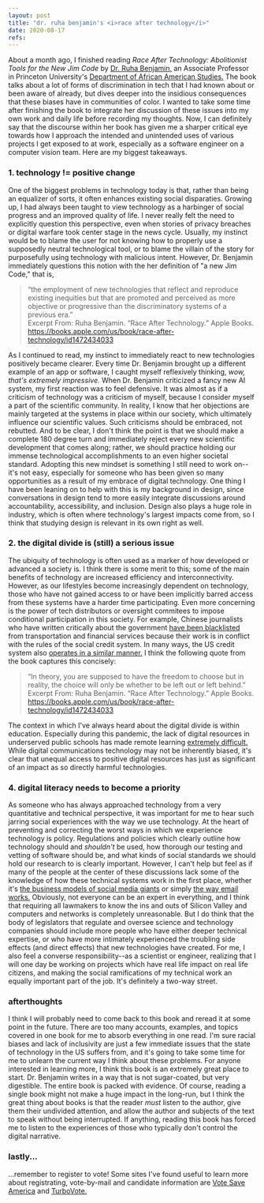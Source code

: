 ```yaml
---
layout: post
title: "dr. ruha benjamin's <i>race after technology</i>"
date: 2020-08-17
refs:
---
```


About a month ago, I finished reading <i>Race After Technology: Abolitionist Tools for the New Jim Code</i> by <a href="https://www.ruhabenjamin.com/">Dr. Ruha Benjamin,</a> an Associate Professor in Princeton University's <a href="https://aas.princeton.edu/">Department of African American Studies.</a> The book talks about a lot of forms of discrimination in tech that I had known about or been aware of already, but dives deeper into the insidious consequences that these biases have in communities of color. I wanted to take some time after finishing the book to integrate her discussion of these issues into my own work and daily life before recording my thoughts. <!--excerpt-->Now, I can definitely say that the discourse within her book has given me a sharper critical eye towards how I approach the intended and unintended uses of various projects I get exposed to at work, especially as a software engineer on a computer vision team. Here are my biggest takeaways.

<h3>1. technology != positive change</h3>

One of the biggest problems in technology today is that, rather than being an equalizer of sorts, it often enhances existing social disparaties. Growing up, I had always been taught to view technology as a harbinger of social progress and an improved quality of life. I never really felt the need to explicitly question this perspective, even when stories of privacy breaches or digital warfare took center stage in the news cycle. Usually, my instinct would be to blame the user for not knowing how to properly use a supposedly neutral technological tool, or to blame the villain of the story for purposefully using technology with malicious intent. However, Dr. Benjamin immediately questions this notion with the her definition of "a new Jim Code," that is,

<blockquote>
“the employment of new technologies that reflect and reproduce existing inequities but that are promoted and perceived as more objective or progressive than the discriminatory systems of a previous era.”
<br>
<div class="cite">Excerpt From: Ruha Benjamin. “Race After Technology.” Apple Books. <a href="https://books.apple.com/us/book/race-after-technology/id1472434033">https://books.apple.com/us/book/race-after-technology/id1472434033</a></div>
</blockquote>

As I continued to read, my instinct to immediately react to new technologies positively became clearer. Every time Dr. Benjamin brought up a different example of an app or software, I caught myself reflexively thinking, <i>wow, that's extremely impressive.</i> When Dr. Benjamin criticized a fancy new AI system, my first reaction was to feel defensive. It was almost as if a criticism of technology was a criticism of myself, because I consider myself a part of the scientific community. In reality, I know that her objections are mainly targeted at the systems in place within our society, which ultimately influence our scientific values. Such criticisms should be embraced, not rebutted. And to be clear, I don't think the point is that we should make a complete 180 degree turn and immediately reject every new scientific development that comes along; rather, we should practice holding our immense technological accomplishments to an even higher societal standard. Adopting this new mindset is something I still need to work on--it's not easy, especially for someone who has been given so many opportunities as a result of my embrace of digital technology. One thing I have been leaning on to help with this is my background in design, since conversations in design tend to more easily integrate discussions around accountability, accessibility, and inclusion. Design also plays a huge role in industry, which is often where technology's largest impacts come from, so I think that studying design is relevant in its own right as well.

<h3>2. the digital divide is (still) a serious issue</h3>

The ubiquity of technology is often used as a marker of how developed or advanced a society is. I think there is some merit to this; some of the main benefits of technology are increased efficiency and interconnectivity. However, as our lifestyles become increasingly dependent on technology, those who have not gained access to or have been implicitly barred access from these systems have a harder time participating. Even more concerning is the power of tech distributors or oversight commitees to impose conditional participation in this society. For example, Chinese journalists who have written critically about the government <a href="https://www.wired.co.uk/article/china-social-credit-system-explained">have been blacklisted</a> from transportation and financial services because their work is in conflict with the rules of the social credit system. In many ways, the US credit system also <a href="https://www.vox.com/the-goods/2018/11/2/18057450/china-social-credit-score-spend-frivolously-video-games">operates in a similar manner.</a> I think the following quote from the book captures this concisely:

<blockquote>“In theory, you are supposed to have the freedom to choose but in reality, the choice will only be whether to be left out or left behind.”
<br>
<div class="cite">Excerpt From: Ruha Benjamin. “Race After Technology.” Apple Books. <a href="https://books.apple.com/us/book/race-after-technology/id1472434033">https://books.apple.com/us/book/race-after-technology/id1472434033</a></div>
</blockquote>

The context in which I've always heard about the digital divide is within education. Especially during this pandemic, the lack of digital resources in underserved public schools has made remote learning <a href="https://gizmodo.com/the-pandemic-exposed-a-massive-digital-divide-in-our-sc-1844323273">extremely difficult.</a> While digital communications technology may not be inherently biased, it's clear that unequal access to positive digital resources has just as significant of an impact as so directly harmful technologies.

<h3>4. digital literacy needs to become a priority</h3>

As someone who has always approached technology from a very quantitative and technical perspective, it was important for me to hear such jarring social experiences with the way we use technology. At the heart of preventing and correcting the worst ways in which we experience technology is policy. Regulations and policies which clearly outline how technology should and <i>shouldn't</i> be used, how thorough our testing and vetting of software should be, and what kinds of social standards we should hold our research to is clearly important. However, I can't help but feel as if many of the people at the center of these discussions lack some of the knowledge of how these technical systems work in the first place, whether it's <a href="https://www.cnet.com/news/some-senators-in-congress-capitol-hill-just-dont-get-facebook-and-mark-zuckerberg/">the business models of social media giants</a> or simply <a href="https://www.vice.com/en_uk/article/z3ew8w/gop-congressman-turns-antitrust-hearing-into-personal-tech-support-session">the way email works.</a> Obviously, not everyone can be an expert in everything, and I think that requiring all lawmakers to know the ins and outs of Silicon Valley and computers and networks is completely unreasonable. But I do think that the body of legislators that regulate and oversee science and technology companies should include more people who have either deeper technical expertise, or who have more intimately experienced the troubling side effects (and direct effects) that new technologies have created. For me, I also feel a converse responsibility--as a scientist or engineer, realizing that I will one day be working on projects which have real life impact on real life citizens, and making the social ramifications of my technical work an equally important part of the job. It's definitely a two-way street.

<h3>afterthoughts</h3>

I think I will probably need to come back to this book and reread it at some point in the future. There are too many accounts, examples, and topics covered in one book for me to absorb everything in one read. I'm sure racial biases and lack of inclusivity are just a few immediate issues that the state of technology in the US suffers from, and it's going to take some time for me to unlearn the current way I think about these problems. For anyone interested in learning more, I think this book is an extremely great place to start. Dr. Benjamin writes in a way that is not sugar-coated, but very digestible. The entire book is packed with evidence. Of course, reading a single book might not make a huge impact in the long-run, but I think the great thing about books is that the reader <i>must</i> listen to the author, give them their undivided attention, and allow the author and subjects of the text to speak without being interrupted. If anything, reading this book has forced me to listen to the experiences of those who typically don't control the digital narrative.

<h3>lastly...</h3>

...remember to register to vote! Some sites I've found useful to learn more about registrating, vote-by-mail and candidate information are <a href="https://votesaveamerica.com/">Vote Save America</a> and <a href="https://turbovote.org/">TurboVote.</a>

<br>